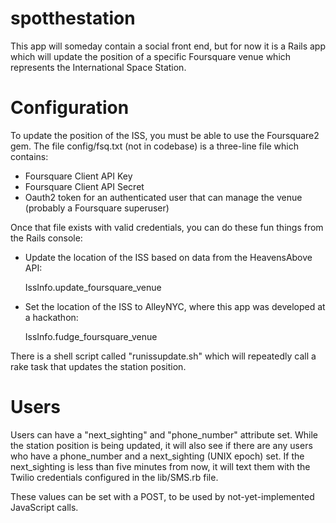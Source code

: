 spotthestation
==============

This app will someday contain a social front end, but for now it is a Rails app which will update the position of a specific Foursquare venue which represents the International Space Station.

Configuration
=============

To update the position of the ISS, you must be able to use the Foursquare2 gem.
The file config/fsq.txt (not in codebase) is a three-line file which contains:

* Foursquare Client API Key
* Foursquare Client API Secret
* Oauth2 token for an authenticated user that can manage the venue (probably a Foursquare superuser)

Once that file exists with valid credentials, you can do these fun things from the Rails console:

* Update the location of the ISS based on data from the HeavensAbove API:

  IssInfo.update_foursquare_venue

* Set the location of the ISS to AlleyNYC, where this app was developed at a hackathon:

  IssInfo.fudge_foursquare_venue

There is a shell script called "runissupdate.sh" which will repeatedly call a rake task that updates the station position.

Users
=====

Users can have a "next_sighting" and "phone_number" attribute set.
While the station position is being updated, it will also see if there are any users who have a phone_number and a next_sighting (UNIX epoch) set.  If the next_sighting is less than five minutes from now, it will text them with the Twilio credentials configured in the lib/SMS.rb file.

These values can be set with a POST, to be used by not-yet-implemented JavaScript calls.
